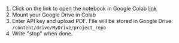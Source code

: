 1. Click on the link to open the notebook in Google Colab [link](https://colab.research.google.com/github/HASAN0176/DocsQuery/blob/main/run_query.ipynb)
2. Mount your Google Drive in Colab
3. Enter API key and upload PDF. File will be stored in Google Drive: `/content/drive/MyDrive/project_repo`
4. Write "stop" when done.

